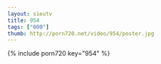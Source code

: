```yaml
--- 
layout: sieutv
title: 954
tags: ["000"]
thumb: http://porn720.net/video/954/poster.jpg
---
```

{% include porn720 key="954" %} 
